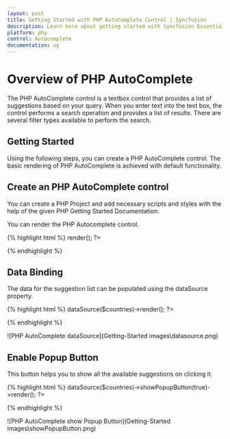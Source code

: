```yaml
---
layout: post
title: Getting Started with PHP AutoComplete Control | Syncfusion
description: Learn here about getting started with Syncfusion Essential PHP AutoComplete Control, its elements, and more.
platform: php
control: Autocomplete 
documentation: ug
---
```


# Overview of PHP AutoComplete

The PHP AutoComplete control is a textbox control that provides a list of suggestions based on your query. When you enter text into the text box, the control performs a search operation and provides a list of results. There are several filter types available to perform the search.

## Getting Started

Using the following steps, you can create a PHP AutoComplete control. The basic rendering of PHP AutoComplete is achieved with default functionality.

## Create an PHP AutoComplete control

You can create a PHP Project and add necessary scripts and styles with the help of the given PHP Getting Started Documentation.

You can render the PHP Autocomplete control.

{% highlight html %}
    <?php
    $autocomplete=new EJ\AutoComplete('selectCar');
    echo $autocomplete->render();
    ?>

{% endhighlight %}

## Data Binding

The data for the suggestion list can be populated using the dataSource property.

{% highlight html %}
    <?php
    $countries = array('Albania', 'Andorra', 'Armenia', 'Austria', 'Azerbaijan', 'Belarus', 'Belgium',
         'Bosnia & Herzegovina', 'Bulgaria', 'Croatia', 'Cyprus', 'Czech Republic', 'Denmark', 'Estonia',
         'Finland', 'France', 'Georgia', 'Germany', 'Greece', 'Hungary', 'Iceland', 'Ireland', 'Italy',
         'Kosovo', 'Latvia', 'Liechtenstein', 'Lithuania', 'Luxembourg', 'Macedonia', 'Malta', 'Moldova',
         'Monaco', 'Montenegro', 'Netherlands', 'Norway', 'Poland', 'Portugal', 'Romania', 'Russia',
         'San Marino', 'Serbia', 'Slovakia', 'Slovenia', 'Spain', 'Sweden', 'Switzerland', 'Turkey',
         'Ukraine', 'United Kingdom', 'Vatican City');
    $autocomplete=new EJ\AutoComplete('selectCar');
    echo $autocomplete->dataSource($countries)->render();
    ?>

{% endhighlight %}

![PHP AutoComplete dataSource](Getting-Started images\datasource.png)

## Enable Popup Button

This button helps you to show all the available suggestions on clicking it.

{% highlight html %}
    <?php
    $countries = array('Albania', 'Andorra', 'Armenia', 'Austria', 'Azerbaijan', 'Belarus', 'Belgium',
         'Bosnia & Herzegovina', 'Bulgaria', 'Croatia', 'Cyprus', 'Czech Republic', 'Denmark', 'Estonia',
         'Finland', 'France', 'Georgia', 'Germany', 'Greece', 'Hungary', 'Iceland', 'Ireland', 'Italy',
         'Kosovo', 'Latvia', 'Liechtenstein', 'Lithuania', 'Luxembourg', 'Macedonia', 'Malta', 'Moldova',
         'Monaco', 'Montenegro', 'Netherlands', 'Norway', 'Poland', 'Portugal', 'Romania', 'Russia',
         'San Marino', 'Serbia', 'Slovakia', 'Slovenia', 'Spain', 'Sweden', 'Switzerland', 'Turkey',
         'Ukraine', 'United Kingdom', 'Vatican City');
    $autocomplete=new EJ\AutoComplete('selectCar');
    echo $autocomplete->dataSource($countries)->showPopupButton(true)->render();
    ?>

{% endhighlight %}

![PHP AutoComplete show Popup Button](Getting-Started images\showPopupButton.png)